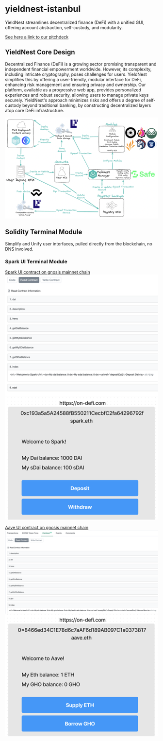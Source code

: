 # yieldnest-istanbul
 YieldNest streamlines decentralized finance (DeFi) with a unified GUI, offering account abstraction, self-custody, and modularity.
 
[See here a link to our pitchdeck](https://github.com/amadeobrands/yieldnest-istanbul/blob/main/assets/YieldNest%20__%20Istanbul%20V0.2.pdf)

## YieldNest Core Design

Decentralized Finance (DeFi) is a growing sector promising transparent and independent financial empowerment worldwide. However, its complexity, including intricate cryptography, poses challenges for users. YieldNest simplifies this by offering a user-friendly, modular interface for DeFi, enhancing risk management and ensuring privacy and ownership. Our platform, available as a progressive web app, provides personalized experiences and robust security, allowing users to manage private keys securely. YieldNest's approach minimizes risks and offers a degree of self-custody beyond traditional banking, by constructing decentralized layers atop core DeFi infrastructure.

![1](./assets/YieldNest%20Core%20Design.png)




## Solidity Terminal Module

Simplify and Unify user interfaces, pulled directly from the blockchain, no DNS involved.

### Spark UI Terminal Module

[Spark UI contract on gnosis mainnet chain](https://gnosisscan.io/address/0xc193a5a5a24588fb550211cecbfc2fa64296792f#readContract)
![1](./assets/sparkui_contract.png)
![1](./assets/sparkui_terminal.png)

[Aave UI contract on gnosis mainnet chain](https://gnosisscan.io/address/0x8466ed34c1e78d6c7aaf6d189ab097c1a0373817#readContract)
![1](./assets/aaveui_contract.png)
![1](./assets/aaveui_terminal.png)

